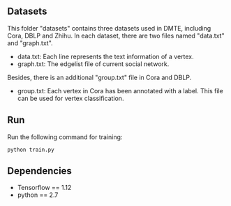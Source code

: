 ## Datasets
This folder "datasets" contains three datasets used in DMTE, including Cora, DBLP and Zhihu. In each dataset, there are two files named "data.txt" and "graph.txt".

* data.txt: Each line represents the text information of a vertex.    
* graph.txt: The edgelist file of current social network.

Besides, there is an additional "group.txt" file in Cora and DBLP.

* group.txt: Each vertex in Cora has been annotated with a label. This file can be used for vertex classification.

## Run
Run the following command for training:

    python train.py

## Dependencies
* Tensorflow == 1.12
* python == 2.7
